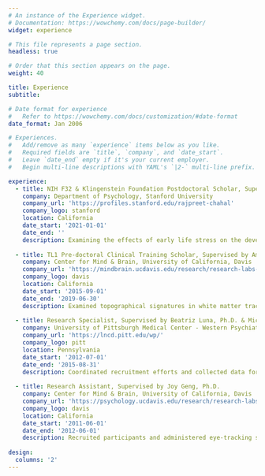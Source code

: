 ```yaml
---
# An instance of the Experience widget.
# Documentation: https://wowchemy.com/docs/page-builder/
widget: experience

# This file represents a page section.
headless: true

# Order that this section appears on the page.
weight: 40

title: Experience
subtitle:

# Date format for experience
#   Refer to https://wowchemy.com/docs/customization/#date-format
date_format: Jan 2006

# Experiences.
#   Add/remove as many `experience` items below as you like.
#   Required fields are `title`, `company`, and `date_start`.
#   Leave `date_end` empty if it's your current employer.
#   Begin multi-line descriptions with YAML's `|2-` multi-line prefix.

experience:
  - title: NIH F32 & Klingenstein Foundation Postdoctoral Scholar, Supervised by Ian Gotlib, Ph.D.
    company: Department of Psychology, Stanford University
    company_url: 'https://profiles.stanford.edu/rajpreet-chahal'
    company_logo: stanford
    location: California
    date_start: '2021-01-01'
    date_end: ''
    description: Examining the effects of early life stress on the development of large-scale structural and functional brain circuits to understand when and in whom neurobiological alterations arise and confer risk for depression and suicidal ideation. The goal of this research is to guide person-centered approaches to detect vulnerability for and predict the course of depression.
        
  - title: TL1 Pre-doctoral Clinical Training Scholar, Supervised by Amanda Guyer, Ph.D.
    company: Center for Mind & Brain, University of California, Davis
    company_url: 'https://mindbrain.ucdavis.edu/research/research-labs-folder/guyer-lab-splash'
    company_logo: davis
    location: California
    date_start: '2015-09-01'
    date_end: '2019-06-30'
    description: Examined topographical signatures in white matter tracts as they reflect the history of depressive symptoms in adolescent girls, and patterns of functional connectivity, revealed by neural biotyping, as they forecast future internalizing symptoms in at-risk adolescents.
    
  - title: Research Specialist, Supervised by Beatriz Luna, Ph.D. & Michael Hallquist, Ph.D.
    company: University of Pittsburgh Medical Center - Western Psychiatric Institute & Clinic
    company_url: 'https://lncd.pitt.edu/wp/'
    company_logo: pitt
    location: Pennsylvania
    date_start: '2012-07-01'
    date_end: '2015-08-31'
    description: Coordinated recruitment efforts and collected data for multiple longitudinal studies investigating cognitive development in typically-developing and at-risk children, adolescents, and adults. Tested subjects on behavioral and imaging protocols using eye-tracking, fMRI, MEG, and PET. Examined neural influences on incentive processing and inhibitory control and contributed to a review of literature on cognitive control development.
    
  - title: Research Assistant, Supervised by Joy Geng, Ph.D.
    company: Center for Mind & Brain, University of California, Davis
    company_url: 'https://psychology.ucdavis.edu/research/research-labs/integrated-attention-lab'
    company_logo: davis
    location: California
    date_start: '2011-06-01'
    date_end: '2012-06-01'
    description: Recruited participants and administered eye-tracking studies exploring incentive influences on attentional control in young adults. Analyzed behavioral data and presented poster on findings.
    
design:
  columns: '2'
---
```

